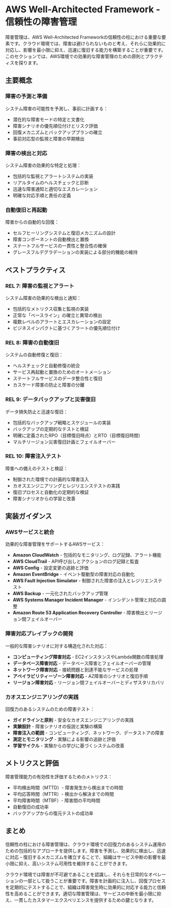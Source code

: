 # AWS Well-Architected Framework - 信頼性の障害管理

障害管理は、AWS Well-Architected Frameworkの信頼性の柱における重要な要素です。クラウド環境では、障害は避けられないものと考え、それらに効果的に対応し、影響を最小限に抑え、迅速に復旧する能力を構築することが重要です。このセクションでは、AWS環境での効果的な障害管理のための原則とプラクティスを探ります。

## 主要概念

### 障害の予測と準備

システム障害の可能性を予測し、事前に計画する：

- 潜在的な障害モードの特定と文書化
- 障害シナリオの優先順位付けとリスク評価
- 回復メカニズムとバックアッププランの確立
- 事前対応型の監視と障害の早期検出

### 障害の検出と対応

システム障害の効果的な特定と処理：

- 包括的な監視とアラートシステムの実装
- リアルタイムのヘルスチェックと診断
- 迅速な障害通知と適切なエスカレーション
- 明確な対応手順と責任の定義

### 自動復旧と再起動

障害からの自動的な回復：

- セルフヒーリングシステムと復旧メカニズムの設計
- 障害コンポーネントの自動検出と置換
- ステートフルサービスの一貫性と整合性の確保
- グレースフルデグラデーションの実装による部分的機能の維持

## ベストプラクティス

### REL 7: 障害の監視とアラート

システム障害の効果的な検出と通知：

- 包括的なメトリクス収集と監視の実装
- 正常な「ベースライン」の確立と異常の検出
- 複数レベルのアラートとエスカレーションの設定
- ビジネスインパクトに基づくアラートの優先順位付け

### REL 8: 障害の自動復旧

システムの自動修復と復旧：

- ヘルスチェックと自動修復の統合
- サービス再起動と置換のためのオートメーション
- ステートフルサービスのデータ整合性と復旧
- カスケード障害の防止と障害の分離

### REL 9: データバックアップと災害復旧

データ損失防止と迅速な復旧：

- 包括的なバックアップ戦略とスケジュールの実装
- バックアップの定期的なテストと検証
- 明確に定義されたRPO（目標復旧時点）とRTO（目標復旧時間）
- マルチリージョン災害復旧計画とフェイルオーバー

### REL 10: 障害注入テスト

障害への備えのテストと検証：

- 制御された環境での計画的な障害注入
- カオスエンジニアリングとレジリエンステストの実践
- 復旧プロセスと自動化の定期的な検証
- 障害シナリオからの学習と改善

## 実装ガイダンス

### AWSサービスと統合

効果的な障害管理をサポートするAWSサービス：

- **Amazon CloudWatch** - 包括的なモニタリング、ログ記録、アラート機能
- **AWS CloudTrail** - API呼び出しとアクションのログ記録と監査
- **AWS Config** - 設定変更の追跡と評価
- **Amazon EventBridge** - イベント駆動型の障害対応の自動化
- **AWS Fault Injection Simulator** - 制御された障害の注入とレジリエンステスト
- **AWS Backup** - 一元化されたバックアップ管理
- **AWS Systems Manager Incident Manager** - インシデント管理と対応の調整
- **Amazon Route 53 Application Recovery Controller** - 障害検出とリージョン間フェイルオーバー

### 障害対応プレイブックの開発

一般的な障害シナリオに対する構造化された対応：

- **コンピューティング障害対応** - EC2インスタンスやLambda関数の障害処理
- **データベース障害対応** - データベース障害とフェイルオーバーの管理
- **ネットワーク障害対応** - 接続問題と到達不能なサービスの処理
- **アベイラビリティーゾーン障害対応** - AZ障害のシナリオと復旧手順
- **リージョン障害対応** - リージョン間フェイルオーバーとディザスタリカバリ

### カオスエンジニアリングの実践

回復力のあるシステムのための障害テスト：

- **ガイドラインと原則** - 安全なカオスエンジニアリングの実践
- **実験設計** - 障害シナリオの仮説と実験の構築
- **障害注入の範囲** - コンピューティング、ネットワーク、データストアの障害
- **測定とモニタリング** - 実験による影響の追跡と評価
- **学習サイクル** - 実験からの学びに基づくシステムの改善

## メトリクスと評価

障害管理能力の有効性を評価するためのメトリクス：

- 平均検出時間（MTTD）- 障害発生から検出までの時間
- 平均応答時間（MTTR）- 検出から解決までの時間
- 平均障害時間（MTBF）- 障害間の平均時間
- 自動復旧の成功率
- バックアップからの復元テストの成功率

## まとめ

信頼性の柱における障害管理は、クラウド環境での回復力のあるシステム運用のための包括的なアプローチを提供します。障害を予測し、効果的に検出し、迅速に対応・復旧するメカニズムを確立することで、組織はサービス中断の影響を最小限に抑え、高いシステム可用性を維持することができます。

クラウド環境では障害が不可避であることを認識し、それらを日常的なオペレーションの一部として扱うことが重要です。障害を計画的に注入し、回復プロセスを定期的にテストすることで、組織は障害発生時に効果的に対応する能力と信頼性を高めることができます。適切な障害管理は、サービスの中断を最小限に抑え、一貫したカスタマーエクスペリエンスを提供するための鍵となります。